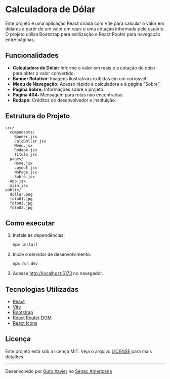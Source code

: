# Calculadora de Dólar

Este projeto é uma aplicação React criada com Vite para calcular o valor em dólares a partir de um valor em reais e uma cotação informada pelo usuário. O projeto utiliza Bootstrap para estilização e React Router para navegação entre páginas.

## Funcionalidades

- **Calculadora de Dólar:** Informe o valor em reais e a cotação do dólar para obter o valor convertido.
- **Banner Rotativo:** Imagens ilustrativas exibidas em um carrossel.
- **Menu de Navegação:** Acesso rápido à calculadora e à página "Sobre".
- **Página Sobre:** Informações sobre o projeto.
- **Página 404:** Mensagem para rotas não encontradas.
- **Rodapé:** Créditos do desenvolvedor e instituição.

## Estrutura do Projeto

```
src/
  components/
    Banner.jsx
    CalcDollar.jsx
    Menu.jsx
    Rodape.jsx
    Titulo.jsx
  pages/
    Home.jsx
    Layout.jsx
    NoPage.jsx
    Sobre.jsx
  App.jsx
  main.jsx
public/
  dollar.png
  foto01.jpg
  foto02.jpg
  foto03.jpg
```

## Como executar

1. Instale as dependências:
   ```sh
   npm install
   ```
2. Inicie o servidor de desenvolvimento:
   ```sh
   npm run dev
   ```
3. Acesse [http://localhost:5173](http://localhost:5173) no navegador.

## Tecnologias Utilizadas

- [React](https://react.dev/)
- [Vite](https://vitejs.dev/)
- [Bootstrap](https://getbootstrap.com/)
- [React Router DOM](https://reactrouter.com/)
- [React Icons](https://react-icons.github.io/react-icons/)

## Licença

Este projeto está sob a licença MIT. Veja o arquivo [LICENSE](LICENSE) para mais detalhes.

---

Desenvolvido por [Guto Xavier](https://linkedin.com/in/gutoxavier) no [Senac Americana](https://sp.senac.br/americana)
